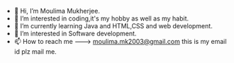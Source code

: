 - 👋 Hi, I’m Moulima Mukherjee.
- 👀 I’m interested in coding,it's my hobby as well as my habit.
- 🌱 I’m currently learning Java and HTML,CSS and web development.
- 💞️ I’m interested in Software development.
- 📫 How to reach me ---> moulima.mk2003@gmail.com this is my email id plz mail me.

<!---
Moulima-Mukherjee/Moulima-Mukherjee is a ✨ special ✨ repository because its `README.md` (this file) appears on your GitHub profile.
You can click the Preview link to take a look at your changes.
--->

